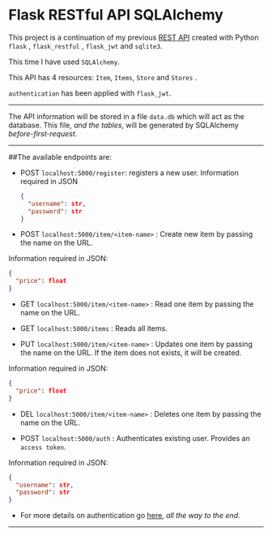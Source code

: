 # Flask RESTful API SQLAlchemy

This project is a continuation of my previous [REST API](https://github.com/NeryCaballero/REST-API-flask-RESTful-SQLite3) created with Python `flask` , `flask_restful` , `flask_jwt` and `sqlite3`.

This time I have used `SQLAlchemy`.

This API has 4 resources: `Item`, `Items`, `Store` and `Stores`  . 

`authentication` has been applied with `flask_jwt`.

<hr>

The API information will be stored in a file `data.db` which will act as the database.
This file, *and the tables*, will be generated by SQLAlchemy *before-first-request*.


<hr>

##The available endpoints are:
- POST `localhost:5000/register`: registers a new user. Information required in JSON 
  ```json
  { 
    "username": str, 
    "password": str 
  }
  ```
  
  

- POST `localhost:5000/item/<item-name>` : Create new item by passing the name on the URL.
  
Information required in JSON: 

```json
{ 
  "price": float 
}
```  

- GET `localhost:5000/item/<item-name>` : Read one item by passing the name on the URL.


- GET `localhost:5000/items`  : Reads all items.


- PUT `localhost:5000/item/<item-name>` : Updates one item by passing the name on the URL. If the item does not exists, it will be created. 
  
Information required in JSON:
```json
{ 
  "price": float 
}
```

- DEL `localhost:5000/item/<item-name>` : Deletes one item by passing the name on the URL. 


- POST `localhost:5000/auth` : Authenticates existing user. Provides an `access token`. 
  
Information required in JSON:
  ```json
  { 
    "username": str, 
    "password": str 
  }
  ```
    

  - For more details on authentication go [here](https://github.com/NeryCaballero/REST-API-flask-RESTful/blob/main/flask_jwt.md), *all the way to the end*.

<hr>

